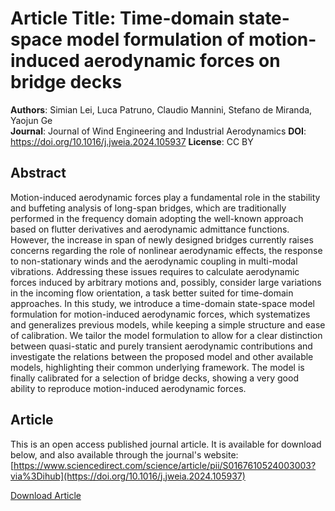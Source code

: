# Article Title: Time-domain state-space model formulation of motion-induced aerodynamic forces on bridge decks
**Authors**: Simian Lei, Luca Patruno, Claudio Mannini, Stefano de Miranda, Yaojun Ge  
**Journal**: Journal of Wind Engineering and Industrial Aerodynamics
**DOI**: https://doi.org/10.1016/j.jweia.2024.105937 
**License**: CC BY

## Abstract
Motion-induced aerodynamic forces play a fundamental role in the stability and buffeting analysis of long-span bridges, which are traditionally performed in the frequency domain adopting the well-known approach based on flutter derivatives and aerodynamic admittance functions. However, the increase in span of newly designed bridges currently raises concerns regarding the role of nonlinear aerodynamic effects, the response to non-stationary winds and the aerodynamic coupling in multi-modal vibrations. Addressing these issues requires to calculate aerodynamic forces induced by arbitrary motions and, possibly, consider large variations in the incoming flow orientation, a task better suited for time-domain approaches. In this study, we introduce a time-domain state-space model formulation for motion-induced aerodynamic forces, which systematizes and generalizes previous models, while keeping a simple structure and ease of calibration. We tailor the model formulation to allow for a clear distinction between quasi-static and purely transient aerodynamic contributions and investigate the relations between the proposed model and other available models, highlighting their common underlying framework. The model is finally calibrated for a selection of bridge decks, showing a very good ability to reproduce motion-induced aerodynamic forces.

## Article
This is an open access published journal article. It is available for download below, and also available through the journal's website:  
[https://www.sciencedirect.com/science/article/pii/S0167610524003003?via%3Dihub](https://doi.org/10.1016/j.jweia.2024.105937)

[Download Article](2024-JWEIA-105937-PJA.pdf)

